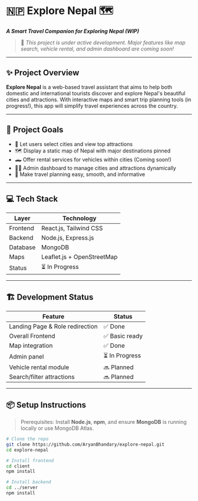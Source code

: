 # 🇳🇵 Explore Nepal 🗺️  
**_A Smart Travel Companion for Exploring Nepal (WIP)_**

> 🚧 _This project is under active development. Major features like map search, vehicle rental, and admin dashboard are coming soon!_

---

## ✨ Project Overview

**Explore Nepal** is a web-based travel assistant that aims to help both domestic and international tourists discover and explore Nepal's beautiful cities and attractions. With interactive maps and smart trip planning tools (in progress!), this app will simplify travel experiences across the country.

---

## 🧠 Project Goals

- 📍 Let users select cities and view top attractions  
- 🗺️ Display a static map of Nepal with major destinations pinned  
- 🛻 Offer rental services for vehicles within cities (Coming soon!)  
- 🧑‍💼 Admin dashboard to manage cities and attractions dynamically  
- 🎯 Make travel planning easy, smooth, and informative

---

## 💻 Tech Stack

| Layer        | Technology              |
|--------------|-------------------------|
| Frontend     | React.js, Tailwind CSS  |
| Backend      | Node.js, Express.js     |
| Database     | MongoDB                 |
| Maps         | Leaflet.js + OpenStreetMap |
| Status       | ⏳ In Progress           |

---

## 🏗️ Development Status

| Feature                          | Status        |
|----------------------------------|---------------|
| Landing Page & Role redirection | ✅ Done        |
| Overall Frontend                | ✅ Basic ready |
| Map integration                 | ✅ Done        |
| Admin panel                     | ⏳ In Progress |
| Vehicle rental module           | 🔜 Planned     |
| Search/filter attractions       | 🔜 Planned     |

---

## 📦 Setup Instructions

> Prerequisites: Install **Node.js**, **npm**, and ensure **MongoDB** is running locally or use MongoDB Atlas.

```bash
# Clone the repo
git clone https://github.com/AryanBhandary/explore-nepal.git
cd explore-nepal

# Install frontend
cd client
npm install

# Install backend
cd ../server
npm install
